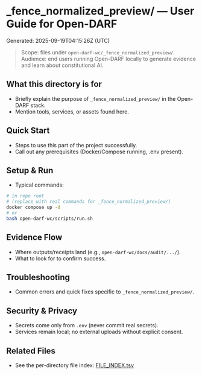 # _fence_normalized_preview/ — User Guide for Open-DARF
Generated: 2025-09-19T04:15:26Z (UTC)

> Scope: files under `open-darf-wc/_fence_normalized_preview/`.  
> Audience: end users running Open-DARF locally to generate evidence and learn about constitutional AI.

## What this directory is for
- Briefly explain the purpose of `_fence_normalized_preview/` in the Open-DARF stack.
- Mention tools, services, or assets found here.

## Quick Start
- Steps to use this part of the project successfully.
- Call out any prerequisites (Docker/Compose running, .env present).

## Setup & Run
- Typical commands:
```bash
# in repo root
# (replace with real commands for _fence_normalized_preview/)
docker compose up -d
# or
bash open-darf-wc/scripts/run.sh
```



## Evidence Flow
- Where outputs/receipts land (e.g., `open-darf-wc/docs/audit/.../`).
- What to look for to confirm success.

## Troubleshooting
- Common errors and quick fixes specific to `_fence_normalized_preview/`.

## Security & Privacy
- Secrets come only from `.env` (never commit real secrets).
- Services remain local; no external uploads without explicit consent.

## Related Files
- See the per-directory file index: [FILE_INDEX.tsv](./FILE_INDEX.tsv)
